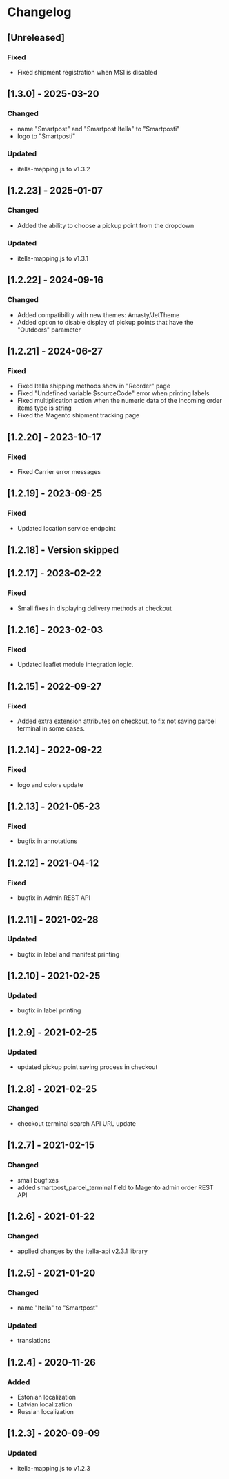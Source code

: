# Changelog

## [Unreleased]
### Fixed
- Fixed shipment registration when MSI is disabled

## [1.3.0] - 2025-03-20
### Changed
- name "Smartpost" and "Smartpost Itella" to "Smartposti"
- logo to "Smartposti"

### Updated
- itella-mapping.js to v1.3.2

## [1.2.23] - 2025-01-07
### Changed
- Added the ability to choose a pickup point from the dropdown

### Updated
- itella-mapping.js to v1.3.1

## [1.2.22] - 2024-09-16
### Changed
- Added compatibility with new themes:
    Amasty/JetTheme
- Added option to disable display of pickup points that have the "Outdoors" parameter

## [1.2.21] - 2024-06-27
### Fixed
- Fixed Itella shipping methods show in "Reorder" page
- Fixed "Undefined variable $sourceCode" error when printing labels
- Fixed multiplication action when the numeric data of the incoming order items type is string
- Fixed the Magento shipment tracking page

## [1.2.20] - 2023-10-17
### Fixed
- Fixed Carrier error messages

## [1.2.19] - 2023-09-25
### Fixed
- Updated location service endpoint

## [1.2.18] - Version skipped

## [1.2.17] - 2023-02-22
### Fixed
- Small fixes in displaying delivery methods at checkout

## [1.2.16] - 2023-02-03
### Fixed
- Updated leaflet module integration logic.

## [1.2.15] - 2022-09-27
### Fixed
- Added extra extension attributes on checkout, to fix not saving parcel terminal in some cases.

## [1.2.14] - 2022-09-22
### Fixed
- logo and colors update

## [1.2.13] - 2021-05-23
### Fixed
- bugfix in annotations

## [1.2.12] - 2021-04-12
### Fixed
- bugfix in Admin REST API

## [1.2.11] - 2021-02-28
### Updated
- bugfix in label and manifest printing

## [1.2.10] - 2021-02-25
### Updated
- bugfix in label printing

## [1.2.9] - 2021-02-25
### Updated
- updated pickup point saving process in checkout

## [1.2.8] - 2021-02-25
### Changed
- checkout terminal search API URL update

## [1.2.7] - 2021-02-15
### Changed
- small bugfixes
- added smartpost_parcel_terminal field to Magento admin order REST API

## [1.2.6] - 2021-01-22
### Changed
- applied changes by the itella-api v2.3.1 library

## [1.2.5] - 2021-01-20
### Changed
- name "Itella" to "Smartpost"

### Updated
- translations

## [1.2.4] - 2020-11-26
### Added
- Estonian localization
- Latvian localization
- Russian localization

## [1.2.3] - 2020-09-09
### Updated
- itella-mapping.js to v1.2.3
